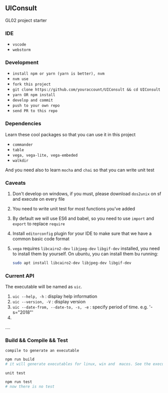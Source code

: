 ## UIConsult

GL02 project starter


### IDE

- `vscode`
- `webstorm`


### Development

- `install npm or yarn (yarn is better), nvm`
- `nvm use`
- `fork this project`
- `git clone https://github.com/youraccount/UIConsult && cd UIConsult`
- `yarn OR npm install`
- `develop and commit`
- `push to your own repo`
- `send PR to this repo`


### Dependencies

Learn these cool packages so that you can use it in this project

- `commander`
- `table`
- `vega, vega-lite, vega-embeded`
- `walkdir`

And you need also to learn `mocha` and `chai` so that you can write unit test


### Caveats

1. Don't develop on windows, if you must, please download `dos2unix` on sf and execute on every file

2. You need to write unit test for most functions you've added

3. By default we will use ES6 and babel, so you need to use `import` and `export` to replace `require`

4. Install `editorconfig` plugin for your IDE to make sure that we have a common basic code format

5. `vega` requires `libcairo2-dev` `libjpeg-dev` `libgif-dev` installed, you need to install them by yourself. On ubuntu, you can install them bu running:

    ```bash
    sudo apt install libcairo2-dev libjpeg-dev libgif-dev
    ```


### Current API

The executable will be named as `uic`.

1. `uic --help, -h`                               :           display help information
2. `uic --version, -V`                            :           display version
3. `uic --date-from, --date-to, -s, -e`           :           specify period of time. e.g. '-s="2018"'
4.
....



### Build && Compile && Test

`compile to generate an executable`

```bash
npm run build
# it will generate executables for linux, win and  macos. See the executable in ./bin
```

`unit test`

```bash
npm run test
# now there is no test
```



